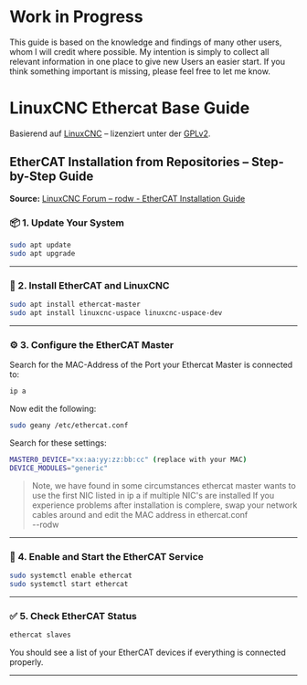 # **Work in Progress**

This guide is based on the knowledge and findings of many other users, whom I will credit where possible. My intention is simply to collect all relevant information in one place to give new Users an easier start. 
If you think something important is missing, please feel free to let me know.

# LinuxCNC Ethercat Base Guide
Basierend auf [LinuxCNC](https://linuxcnc.org) – lizenziert unter der [GPLv2](https://www.gnu.org/licenses/old-licenses/gpl-2.0.html).

## EtherCAT Installation from Repositories – Step-by-Step Guide
**Source:** [LinuxCNC Forum – rodw - EtherCAT Installation Guide](https://forum.linuxcnc.org/ethercat/45336-ethercat-installation-from-repositories-how-to-step-by-step)

### 📦 1. Update Your System

```bash
sudo apt update
sudo apt upgrade
```

---

### 🔧 2. Install EtherCAT and LinuxCNC

```bash
sudo apt install ethercat-master
sudo apt install linuxcnc-uspace linuxcnc-uspace-dev
```

---

### ⚙️ 3. Configure the EtherCAT Master

Search for the MAC-Address of the Port your Ethercat Master is connected to:
```bash
ip a
```

Now edit the following:
```bash
sudo geany /etc/ethercat.conf
```

Search for these settings:
```bash
MASTER0_DEVICE="xx:aa:yy:zz:bb:cc" (replace with your MAC)
DEVICE_MODULES="generic"
```

> Note, we have found in some circumstances ethercat master wants to use the first NIC listed in ip a if multiple NIC's are installed
If you experience problems after installation is complere, swap your network cables around and edit the MAC address in ethercat.conf\
--rodw

---

### 🔌 4. Enable and Start the EtherCAT Service

```bash
sudo systemctl enable ethercat
sudo systemctl start ethercat
```

---

### ✅ 5. Check EtherCAT Status

```bash
ethercat slaves
```

You should see a list of your EtherCAT devices if everything is connected properly.

---


